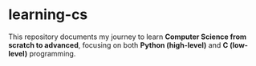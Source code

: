 # learning-cs
This repository documents my journey to learn **Computer Science from scratch to advanced**,   focusing on both **Python (high-level)** and **C (low-level)** programming.
